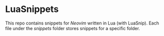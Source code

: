 # LuaSnippets

This repo contains snippets for *Neovim* written in Lua (with LuaSnip). Each file under the *snippets* folder stores snippets for a specific folder.
